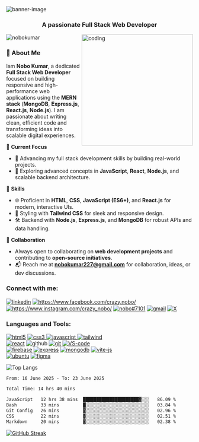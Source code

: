 <img src="https://i.ibb.co/FLYTpT7D/React-Tailwind-CSS-Firebase-Node-js-Express-js-Mongo-DB.jpg" alt="banner-image" border="0">

<h3 align="center">A passionate Full Stack Web Developer</h3>

<img align="right" alt = "coding" width = "300" src ="https://media3.giphy.com/media/bGgsc5mWoryfgKBx1u/200w.gif?cid=6c09b952qmgrsotwmoc9trhizkabiyjam2rzuezuajl6g871&ep=v1_gifs_search&rid=200w.gif&ct=g">
 
<p align="left"> <img src="https://komarev.com/ghpvc/?username=nobokumar&label=Profile%20views&color=0e75b6&style=flat" alt="nobokumar" /> </p>

### 👋 About Me

Iam **Nobo Kumar**, a dedicated **Full Stack Web Developer** focused on building responsive and high-performance web applications using the **MERN stack** (**MongoDB**, **Express.js**, **React.js**, **Node.js**). I am passionate about writing clean, efficient code and transforming ideas into scalable digital experiences.

🌟 **Current Focus**  
- 🚀 Advancing my full stack development skills by building real-world projects.  
- 📘 Exploring advanced concepts in **JavaScript**, **React**, **Node.js**, and scalable backend architecture.

🔧 **Skills**  
- 🌐 Proficient in **HTML**, **CSS**, **JavaScript (ES6+)**, and **React.js** for modern, interactive UIs.  
- 🎨 Styling with **Tailwind CSS** for sleek and responsive design.  
- 🛠️ Backend with **Node.js**, **Express.js**, and **MongoDB** for robust APIs and data handling.

🤝 **Collaboration**  
- Always open to collaborating on **web development projects** and contributing to **open-source initiatives**.  
- 📬 Reach me at **nobokumar227@gmail.com** for collaboration, ideas, or dev discussions.


<h3 align="left">Connect with me:</h3>
<p align="left">
<a href="https://www.linkedin.com/in/nobo-kumar/" target="blank"><img align="center" src="https://img.shields.io/badge/LinkedIn-0077B5?style=for-the-badge&logo=linkedin&logoColor=white" alt="linkedin"/></a>
<a href="https://www.facebook.com/crazy.nobo/" target="blank"><img align="center" src="https://img.shields.io/badge/Facebook-1877F2?style=for-the-badge&logo=facebook&logoColor=white" alt="https://www.facebook.com/crazy.nobo/"/></a>
<a href="https://www.instagram.com/crazy_nobo/" target="blank"><img align="center" src="https://img.shields.io/badge/Instagram-E4405F?style=for-the-badge&logo=instagram&logoColor=white" alt="https://www.instagram.com/crazy_nobo/"/></a>
<a href="https://discord.gg/nobo#7101" target="blank"><img align="center" src="https://img.shields.io/badge/Discord-7289DA?style=for-the-badge&logo=discord&logoColor=white" alt="nobo#7101"/></a>
<a href="mailto:nobo227@gmail.com" target="blank"><img align="center" src="https://img.shields.io/badge/Gmail-D14836?style=for-the-badge&logo=gmail&logoColor=white" alt="gmail"/></a>
 <a href="https://x.com/crazyXnobo" target="blank"><img align="center" src="https://img.shields.io/badge/X-%23000000.svg?style=for-the-badge&logo=X&logoColor=white" alt="X"/></a>
</p>

<h3 align="left">Languages and Tools:</h3>
<p align="left"> 
    <a href="https://www.w3.org/html/" target="_blank" rel="noreferrer"> <img src="https://ziadoua.github.io/m3-Markdown-Badges/badges/HTML/html2.svg"alt="html5"/></a>
    <a href="https://developer.mozilla.org/en-US/docs/Web/CSS "><img src="https://ziadoua.github.io/m3-Markdown-Badges/badges/CSS/css1.svg"  alt="css3"/> </a>
    <a href="https://developer.mozilla.org/en-US/docs/Web/JavaScript" target="_blank" rel="noreferrer"> <img src="https://ziadoua.github.io/m3-Markdown-Badges/badges/Javascript/javascript3.svg" alt="javascript"/>
    </a>
    <a href="https://tailwindcss.com/" target="_blank" rel="noreferrer"> <img src="https://ziadoua.github.io/m3-Markdown-Badges/badges/TailwindCSS/tailwindcss2.svg" alt="tailwind"/></a> <br/>
    <a href="https://react.dev/" target="_blank" rel="noreferrer"> <img src="https://ziadoua.github.io/m3-Markdown-Badges/badges/React/react3.svg" alt="react"/></a>
    <img src="https://ziadoua.github.io/m3-Markdown-Badges/badges/Github/github3.svg" alt="github"/>
    <a href="https://git-scm.com/" target="_blank" rel="noreferrer"> <img src="https://ziadoua.github.io/m3-Markdown-Badges/badges/Git/git1.svg" alt="git"/></a>
    <a href="https://code.visualstudio.com/" target="_blank" rel="noreferrer"> <img src="https://ziadoua.github.io/m3-Markdown-Badges/badges/VisualStudioCode/visualstudiocode1.svg" alt="VS-code"/></a> <br/>
    <a href="https://firebase.google.com/" target="_blank" rel="noreferrer"> <img src="https://ziadoua.github.io/m3-Markdown-Badges/badges/Firebase/firebase1.svg" alt="firebase"/></a>
    <a href="https://expressjs.com/" target="_blank" rel="noreferrer"> <img src="https://ziadoua.github.io/m3-Markdown-Badges/badges/Express/express3.svg" alt="express"/></a>
    <a href="https://www.mongodb.com/" target="_blank" rel="noreferrer"> <img src="https://ziadoua.github.io/m3-Markdown-Badges/badges/MongoDB/mongodb1.svg" alt="mongodb"/></a>
    <a href="https://vite.dev/" target="_blank" rel="noreferrer"> <img src="https://ziadoua.github.io/m3-Markdown-Badges/badges/ViteJS/vitejs2.svg" alt="vite-js"/></a> <br/>
    <a href="https://ubuntu.com/" target="_blank" rel="noreferrer"> <img src="https://ziadoua.github.io/m3-Markdown-Badges/badges/Ubuntu/ubuntu1.svg" alt="ubuntu"/></a>
    <a href="https://www.figma.com/" target="_blank" rel="noreferrer"> <img src="https://ziadoua.github.io/m3-Markdown-Badges/badges/Figma/figma2.svg" alt="figma"/></a> <br/>

![Top Langs](https://github-readme-stats.vercel.app/api/top-langs/?username=noboKumar&layout=compact&theme=dark)

<!--START_SECTION:waka-->

```txt
From: 16 June 2025 - To: 23 June 2025

Total Time: 14 hrs 40 mins

JavaScript   12 hrs 38 mins  █████████████████████▓░░░   86.09 %
Bash         33 mins         █░░░░░░░░░░░░░░░░░░░░░░░░   03.84 %
Git Config   26 mins         ▓░░░░░░░░░░░░░░░░░░░░░░░░   02.96 %
CSS          22 mins         ▓░░░░░░░░░░░░░░░░░░░░░░░░   02.51 %
Markdown     20 mins         ▓░░░░░░░░░░░░░░░░░░░░░░░░   02.38 %
```

<!--END_SECTION:waka-->

[![GitHub Streak](https://streak-stats.demolab.com?user=noboKumar&theme=dark&border_radius=8)](https://git.io/streak-stats)
